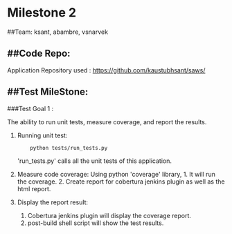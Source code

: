 # Milestone 2

##Team:
ksant, abambre, vsnarvek

##Code Repo:
--------------------------------------------------------------------------

Application Repository used :  https://github.com/kaustubhsant/saws/

##Test MileStone:
--------------------------------------------------------------------------

###Test Goal 1 :
    
The ability to run unit tests, measure coverage, and report the results.

1. Running unit test:
    ```
        python tests/run_tests.py
    ```
    'run_tests.py' calls all the unit tests of this application.

2. Measure code coverage:
    Using python 'coverage' library,
        1. It will run the coverage.
        2. Create report for cobertura jenkins plugin as well as the html report.

3. Display the report result:
      1. Cobertura jenkins plugin will display the coverage report.
      2. post-build shell script will show the test results.
